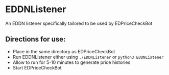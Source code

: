 # EDDNListener
An EDDN listener specifically tailored to be used by EDPriceCheckBot

## Directions for use:
* Place in the same directory as EDPriceCheckBot
* Run EDDNListener either using `./EDDNListener` or `python3 EDDNListener`
* Allow to run for 5-10 minutes to generate price histories
* Start EDPriceCheckBot
